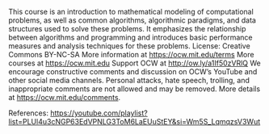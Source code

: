 This course is an introduction to mathematical modeling of computational problems, as well as common algorithms, algorithmic paradigms, and data structures used to solve these problems. It emphasizes the relationship between algorithms and programming and introduces basic performance measures and analysis techniques for these problems. License: Creative Commons BY-NC-SA More information at https://ocw.mit.edu/terms More courses at https://ocw.mit.edu Support OCW at http://ow.ly/a1If50zVRlQ We encourage constructive comments and discussion on OCW’s YouTube and other social media channels. Personal attacks, hate speech, trolling, and inappropriate comments are not allowed and may be removed. More details at https://ocw.mit.edu/comments.



References:
https://youtube.com/playlist?list=PLUl4u3cNGP63EdVPNLG3ToM6LaEUuStEY&si=Wm5S_LqmqzsV3Wut
